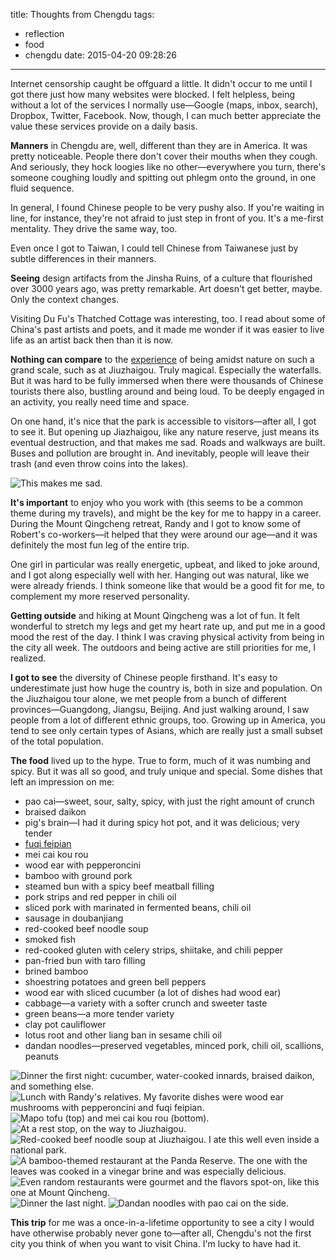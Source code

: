 title: Thoughts from Chengdu
tags: 
  - reflection
  - food
  - chengdu
date: 2015-04-20 09:28:26
---

Internet censorship caught be offguard a little. It didn't occur to me until I got there just how many websites were blocked. I felt helpless, being without a lot of the services I normally use—Google (maps, inbox, search), Dropbox, Twitter, Facebook. Now, though, I can much better appreciate the value these services provide on a daily basis.

**Manners** in Chengdu are, well, different than they are in America. It was pretty noticeable. People there don't cover their mouths when they cough. And seriously, they hock loogies like no other—everywhere you turn, there's someone coughing loudly and spitting out phlegm onto the ground, in one fluid sequence. 

In general, I found Chinese people to be very pushy also. If you're waiting in line, for instance, they're not afraid to just step in front of you. It's a me-first mentality. They drive the same way, too.

Even once I got to Taiwan, I could tell Chinese from Taiwanese just by subtle differences in their manners.

**Seeing** design artifacts from the Jinsha Ruins, of a culture that flourished over 3000 years ago, was pretty remarkable. Art doesn't get better, maybe. Only the context changes.

Visiting Du Fu's Thatched Cottage was interesting, too. I read about some of China's past artists and poets, and it made me wonder if it was easier to live life as an artist back then than it is now.

**Nothing can compare** to the [experience](https://youtu.be/OQSNhk5ICTI) of being amidst nature on such a grand scale, such as at Jiuzhaigou. Truly magical. Especially the waterfalls. But it was hard to be fully immersed when there were thousands of Chinese tourists there also, bustling around and being loud. To be deeply engaged in an activity, you really need time and space.

On one hand, it's nice that the park is accessible to visitors—after all, I got to see it. But opening up Jiazhaigou, like any nature reserve, just means its eventual destruction, and that makes me sad. Roads and walkways are built. Buses and pollution are brought in. And inevitably, people will leave their trash (and even throw coins into the lakes).

![This makes me sad.](https://dl.dropbox.com/u/4291520/journal-images/chengdu-trash.jpg)

**It's important** to enjoy who you work with (this seems to be a common theme during my travels), and might be the key for me to happy in a career. During the Mount Qingcheng retreat, Randy and I got to know some of Robert's co-workers—it helped that they were around our age—and it was definitely the most fun leg of the entire trip.

One girl in particular was really energetic, upbeat, and liked to joke around, and I got along especially well with her. Hanging out was natural, like we were already friends. I think someone like that would be a good fit for me, to complement my more reserved personality.

**Getting outside** and hiking at Mount Qingcheng was a lot of fun. It felt wonderful to stretch my legs and get my heart rate up, and put me in a good mood the rest of the day. I think I was craving physical activity from being in the city all week. The outdoors and being active are still priorities for me, I realized.

**I got to see** the diversity of Chinese people firsthand. It's easy to underestimate just how huge the country is, both in size and population. On the Jiuzhaigou tour alone, we met people from a bunch of different provinces—Guangdong, Jiangsu, Beijing. And just walking around, I saw people from a lot of different ethnic groups, too. Growing up in America, you tend to see only certain types of Asians, which are really just a small subset of the total population.

**The food** lived up to the hype. True to form, much of it was numbing and spicy. But it was all so good, and truly unique and special. Some dishes that left an impression on me:

- pao cai—sweet, sour, salty, spicy, with just the right amount of crunch
- braised daikon
- pig's brain—I had it during spicy hot pot, and it was delicious; very tender
- [fuqi feipian](http://en.wikipedia.org/wiki/Fuqi_feipian)
- mei cai kou rou
- wood ear with pepperoncini
- bamboo with ground pork
- steamed bun with a spicy beef meatball filling
- pork strips and red pepper in chili oil
- sliced pork with marinated in fermented beans, chili oil
- sausage in doubanjiang
- red-cooked beef noodle soup
- smoked fish
- red-cooked gluten with celery strips, shiitake, and chili pepper
- pan-fried bun with taro filling
- brined bamboo
- shoestring potatoes and green bell peppers
- wood ear with sliced cucumber (a lot of dishes had wood ear)
- cabbage—a variety with a softer crunch and sweeter taste
- green beans—a more tender variety
- clay pot cauliflower
- lotus root and other liang ban in sesame chili oil
- dandan noodles—preserved vegetables, minced pork, chili oil, scallions, peanuts

![Dinner the first night: cucumber, water-cooked innards, braised daikon, and something else.](https://dl.dropbox.com/u/4291520/journal-images/chengdu-food-1.jpg)
![Lunch with Randy's relatives. My favorite dishes were wood ear mushrooms with pepperoncini and fuqi feipian.](https://dl.dropbox.com/u/4291520/journal-images/chengdu-food-2.jpg)
![Mapo tofu (top) and mei cai kou rou (bottom).](https://dl.dropbox.com/u/4291520/journal-images/chengdu-food-3.jpg)
![At a rest stop, on the way to Jiuzhaigou.](https://dl.dropbox.com/u/4291520/journal-images/chengdu-food-4.jpg)
![Red-cooked beef noodle soup at Jiuzhaigou. I ate this well even inside a national park.](https://dl.dropbox.com/u/4291520/journal-images/chengdu-food-5.jpg)
![A bamboo-themed restaurant at the Panda Reserve. The one with the leaves was cooked in a vinegar brine and was especially delicious.](https://dl.dropbox.com/u/4291520/journal-images/chengdu-food-6.jpg)
![Even random restaurants were gourmet and the flavors spot-on, like this one at Mount Qincheng.](https://dl.dropbox.com/u/4291520/journal-images/chengdu-food-7.jpg)
![Dinner the last night.](https://dl.dropbox.com/u/4291520/journal-images/chengdu-food-8.jpg)
![Dandan noodles with pao cai on the side.](https://dl.dropbox.com/u/4291520/journal-images/chengdu-food-9.jpg)

**This trip** for me was a once-in-a-lifetime opportunity to see a city I would have otherwise probably never gone to—after all, Chengdu's not the first city you think of when you want to visit China. I'm lucky to have had it.
